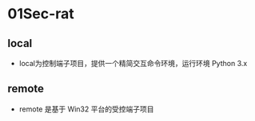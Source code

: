 # 01Sec-rat #
## local ##

* local为控制端子项目，提供一个精简交互命令环境，运行环境 Python 3.x

## remote ##

* remote 是基于 Win32 平台的受控端子项目


